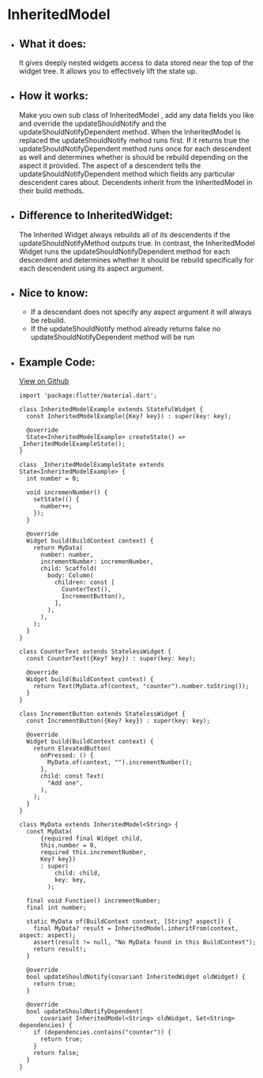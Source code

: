 # InheritedModel

- ## What it does:
  It gives deeply nested widgets access to data stored near the top of the widget tree. It allows you to effectively lift the state up.

- ## How it works:
    Make you own sub class of InheritedModel , add any data fields you like and override the updateShouldNotify and the updateShouldNotifyDependent method. When the InheritedModel is replaced the 
    updateShouldNotify mehod runs first. If it returns true the updateShouldNotifyDependent method runs once for each descendent as well and determines whether is should be rebuild depending on the aspect it provided. The aspect of a descendent tells the updateShouldNotifyDependent method which fields any particular descendent cares about. Decendents inherit from the InheritedModel in their build methods.

- ## Difference to InheritedWidget:
  The Inherited Widget always rebuilds all of its descendents if the updateShouldNotifyMethod outputs true. In contrast, the InheritedModel Widget runs the updateShouldNotifyDependent method for each descendent and determines whether it should be rebuild specifically for each descendent using its aspect argument.

- ## Nice to know:
  - If a descendant does not specify any aspect argument it will always be rebuild.
  - If the updateShouldNotify method already returns false no updateShouldNotifyDependent method will be run

- ## Example Code:
  [View on Github](https://github.com/TheUltimateOptimist/Widgets/blob/master/example_writer/lib/inherited_model_example.dart)

      import 'package:flutter/material.dart';

      class InheritedModelExample extends StatefulWidget {
        const InheritedModelExample({Key? key}) : super(key: key);

        @override
        State<InheritedModelExample> createState() => _InheritedModelExampleState();
      }

      class _InheritedModelExampleState extends State<InheritedModelExample> {
        int number = 0;

        void incremenNumber() {
          setState(() {
            number++;
          });
        }

        @override
        Widget build(BuildContext context) {
          return MyData(
            number: number,
            incrementNumber: incremenNumber,
            child: Scaffold(
              body: Column(
                children: const [
                  CounterText(),
                  IncrementButton(),
                ],
              ),
            ),
          );
        }
      }

      class CounterText extends StatelessWidget {
        const CounterText({Key? key}) : super(key: key);

        @override
        Widget build(BuildContext context) {
          return Text(MyData.of(context, "counter").number.toString());
        }
      }

      class IncrementButton extends StatelessWidget {
        const IncrementButton({Key? key}) : super(key: key);

        @override
        Widget build(BuildContext context) {
          return ElevatedButton(
            onPressed: () {
              MyData.of(context, "").incrementNumber();
            },
            child: const Text(
              "Add one",
            ),
          );
        }
      }

      class MyData extends InheritedModel<String> {
        const MyData(
            {required final Widget child,
            this.number = 0,
            required this.incrementNumber,
            Key? key})
            : super(
                child: child,
                key: key,
              );

        final void Function() incrementNumber;
        final int number;

        static MyData of(BuildContext context, [String? aspect]) {
          final MyData? result = InheritedModel.inheritFrom(context, aspect: aspect);
          assert(result != null, "No MyData found in this BuildContext");
          return result!;
        }

        @override
        bool updateShouldNotify(covariant InheritedWidget oldWidget) {
          return true;
        }

        @override
        bool updateShouldNotifyDependent(
            covariant InheritedModel<String> oldWidget, Set<String> dependencies) {
          if (dependencies.contains("counter")) {
            return true;
          }
          return false;
        }
      }